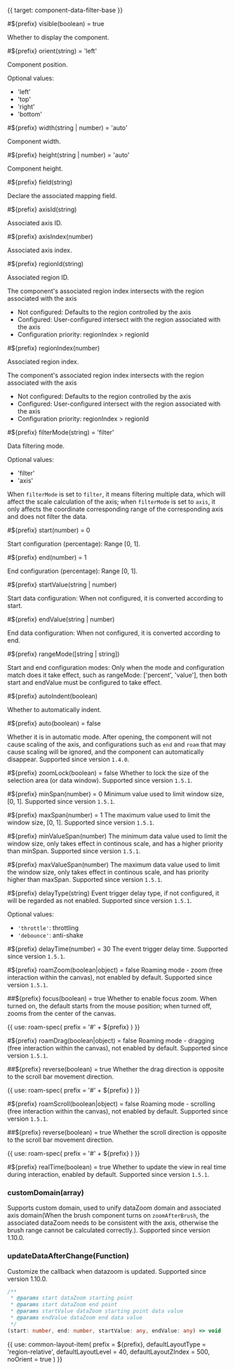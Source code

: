 {{ target: component-data-filter-base }}

#${prefix} visible(boolean) = true

Whether to display the component.

#${prefix} orient(string) = 'left'

Component position.

Optional values:

- 'left'
- 'top'
- 'right'
- 'bottom'

#${prefix} width(string | number) = 'auto'

Component width.

#${prefix} height(string | number) = 'auto'

Component height.

#${prefix} field(string)

Declare the associated mapping field.

#${prefix} axisId(string)

Associated axis ID.

#${prefix} axisIndex(number)

Associated axis index.

#${prefix} regionId(string)

Associated region ID.

The component's associated region index intersects with the region associated with the axis

- Not configured: Defaults to the region controlled by the axis
- Configured: User-configured intersect with the region associated with the axis
- Configuration priority: regionIndex > regionId

#${prefix} regionIndex(number)

Associated region index.

The component's associated region index intersects with the region associated with the axis

- Not configured: Defaults to the region controlled by the axis
- Configured: User-configured intersect with the region associated with the axis
- Configuration priority: regionIndex > regionId

#${prefix} filterMode(string) = 'filter'

Data filtering mode.

Optional values:

- 'filter'
- 'axis'

When `filterMode` is set to `filter`, it means filtering multiple data, which will affect the scale calculation of the axis; when `filterMode` is set to `axis`, it only affects the coordinate corresponding range of the corresponding axis and does not filter the data.

#${prefix} start(number) = 0

Start configuration (percentage): Range [0, 1].

#${prefix} end(number) = 1

End configuration (percentage): Range [0, 1].

#${prefix} startValue(string | number)

Start data configuration: When not configured, it is converted according to start.

#${prefix} endValue(string | number)

End data configuration: When not configured, it is converted according to end.

#${prefix} rangeMode([string | string])

Start and end configuration modes: Only when the mode and configuration match does it take effect, such as rangeMode: ['percent', 'value'], then both start and endValue must be configured to take effect.

#${prefix} autoIndent(boolean)

Whether to automatically indent.


#${prefix} auto(boolean) = false

Whether it is in automatic mode. After opening, the component will not cause scaling of the axis, and configurations such as `end` and `roam` that may cause scaling will be ignored, and the component can automatically disappear. Supported since version `1.4.0`.

#${prefix} zoomLock(boolean) = false
Whether to lock the size of the selection area (or data window). Supported since version `1.5.1`.

#${prefix} minSpan(number) = 0
Minimum value used to limit window size, [0, 1]. Supported since version `1.5.1`.

#${prefix} maxSpan(number) = 1
The maximum value used to limit the window size, [0, 1]. Supported since version `1.5.1`.

#${prefix} minValueSpan(number)
The minimum data value used to limit the window size, only takes effect in continous scale, and has a higher priority than minSpan. Supported since version `1.5.1`.

#${prefix} maxValueSpan(number)
The maximum data value used to limit the window size, only takes effect in continous scale, and has priority higher than maxSpan. Supported since version `1.5.1`.

#${prefix} delayType(string)
Event trigger delay type, if not configured, it will be regarded as not enabled. Supported since version `1.5.1`.

Optional values:
- `'throttle'`: throttling
- `'debounce'`: anti-shake

#${prefix} delayTime(number) = 30
The event trigger delay time. Supported since version `1.5.1`.

#${prefix} roamZoom(boolean|object) = false
Roaming mode - zoom (free interaction within the canvas), not enabled by default. Supported since version `1.5.1`.

##${prefix} focus(boolean) = true
Whether to enable focus zoom. When turned on, the default starts from the mouse position; when turned off, zooms from the center of the canvas.

{{ use: roam-spec(
prefix = '#' + ${prefix}
) }}

#${prefix} roamDrag(boolean|object) = false
Roaming mode - dragging (free interaction within the canvas), not enabled by default. Supported since version `1.5.1`.

##${prefix} reverse(boolean) = true
Whether the drag direction is opposite to the scroll bar movement direction.

{{ use: roam-spec(
prefix = '#' + ${prefix}
) }}

#${prefix} roamScroll(boolean|object) = false
Roaming mode - scrolling (free interaction within the canvas), not enabled by default. Supported since version `1.5.1`.

##${prefix} reverse(boolean) = true
Whether the scroll direction is opposite to the scroll bar movement direction.

{{ use: roam-spec(
prefix = '#' + ${prefix}
) }}

#${prefix} realTime(boolean) = true
Whether to update the view in real time during interaction, enabled by default. Supported since version `1.5.1`.

### customDomain(array)

Supports custom domain, used to unify dataZoom domain and associated axis domain(When the brush component turns on `zoomAfterBrush`, the associated dataZoom needs to be consistent with the axis, otherwise the brush range cannot be calculated correctly.). Supported since version 1.10.0.

### updateDataAfterChange(Function)
Customize the callback when datazoom is updated. Supported since version 1.10.0.

```ts
/**
 * @params start dataZoom starting point
 * @params start dataZoom end point
 * @params startValue dataZoom starting point data value
 * @params endValue dataZoom end data value
 */
(start: number, end: number, startValue: any, endValue: any) => void
```

{{ use: common-layout-item(
  prefix = ${prefix},
  defaultLayoutType = 'region-relative',
  defaultLayoutLevel = 40,
  defaultLayoutZIndex = 500,
  noOrient = true
) }}
